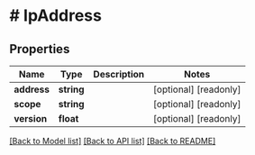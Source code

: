 # # IpAddress

## Properties

Name | Type | Description | Notes
------------ | ------------- | ------------- | -------------
**address** | **string** |  | [optional] [readonly]
**scope** | **string** |  | [optional] [readonly]
**version** | **float** |  | [optional] [readonly]

[[Back to Model list]](../../README.md#models) [[Back to API list]](../../README.md#endpoints) [[Back to README]](../../README.md)
